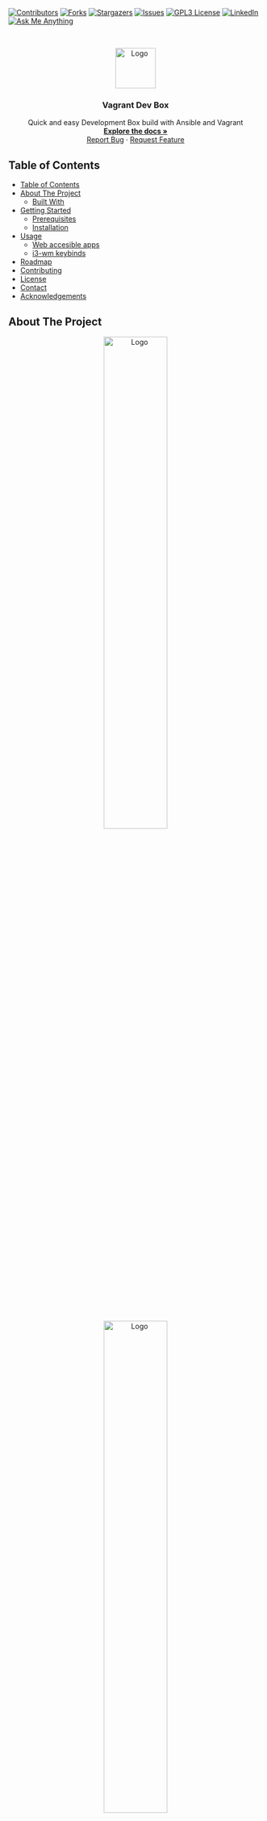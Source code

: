 [![Contributors][contributors-shield]][contributors-url]
[![Forks][forks-shield]][forks-url]
[![Stargazers][stars-shield]][stars-url]
[![Issues][issues-shield]][issues-url]
[![GPL3 License][license-shield]][license-url]
[![LinkedIn][linkedin-shield]][linkedin-url]
[![Ask Me Anything][ask-me-anything]][personal-page]


<!-- PROJECT LOGO -->
<br />
<p align="center">
  <a href="https://github.com/stiliajohny/Vagrant-Dev-Box">
    <img src="https://github.com/stiliajohny/Vagrant-Dev-Box/raw/main/.assets/logo.png" alt="Logo" width="80" height="80">
  </a>

  <h3 align="center">Vagrant Dev Box</h3>

  <p align="center">
    Quick and easy Development Box build with Ansible and Vagrant
    <br />
    <a href="./README.md"><strong>Explore the docs »</strong></a>
    <br />
    <a href="https://github.com/stiliajohny/Vagrant-Dev-Box/issues/new?labels=i%3A+bug&template=1-bug-report.md">Report Bug</a>
    ·
    <a href="https://github.com/stiliajohny/Vagrant-Dev-Box/issues/new?labels=i%3A+enhancement&template=2-feature-request.md">Request Feature</a>
  </p>
</p>

<!-- TABLE OF CONTENTS -->

## Table of Contents

- [Table of Contents](#table-of-contents)
- [About The Project](#about-the-project)
  - [Built With](#built-with)
- [Getting Started](#getting-started)
  - [Prerequisites](#prerequisites)
  - [Installation](#installation)
- [Usage](#usage)
  - [Web accesible apps](#web-accesible-apps)
  - [i3-wm keybinds](#i3-wm-keybinds)
- [Roadmap](#roadmap)
- [Contributing](#contributing)
- [License](#license)
- [Contact](#contact)
- [Acknowledgements](#acknowledgements)

<!-- ABOUT THE PROJECT -->

## About The Project

<p align="center">
  <a href="https://github.com/stiliajohny/Vagrant-Dev-Box">
    <img src="https://github.com/stiliajohny/vagrant-dev-box/raw/main/.assets/screenshot0.png" alt="Logo" width="50%" height="50%">
    <img src="https://github.com/stiliajohny/vagrant-dev-box/raw/main/.assets/screenshot1.png" alt="Logo" width="50%" height="50%">
    <img src="https://github.com/stiliajohny/vagrant-dev-box/raw/main/.assets/screenshot2.png" alt="Logo" width="50%" height="50%">
  </a>
</p>

I always wanted to have a quick way to build a VM that contains all of my favorite tools and configs.
Here is my take on a Dev Box build with Ansible and Vagrant.


Use it carefully.
### Built With

- Vagrant
- Ruby
- Ansible


---


## Getting Started



### Prerequisites

- Ansible
- Vagrant
- VirtualBox ( My preferred way for Virtualization )

### Installation

- Ansible [Official Installation guide](https://docs.ansible.com/ansible/latest/installation_guide/intro_installation.html)
- Vagrant [Official Installation guide](https://www.vagrantup.com/docs/installation)
- VirtualBox ( My preferred way for Virtualization )  [Official Installation guide](https://www.virtualbox.org/wiki/Downloads)

---

## Usage

- Git Clone the repo
- cd in the cloned repo
- Run
   -  `vagrant up` to start and provision the instance
   -  `vagrant provision` to re-provision the instance
   -  `vagrant pause` to pause the instance
   -  `vagrant resume` to resume a previously paused instance
   -  `vagrant destroy` to completely destroy the instance
   -  `vagrant ssh` to ssh in the instance
   -  `vagrant global-status` to get all the running instances ID
   -  `vagrant ssh 123abc` to ssh in the specific instance via the ID gathered earlier

### Web accesible apps
- VNC on browser ( Xorg Display ) - http://localhost:6081/vnc.html
- VNC on browser ( Virt Display ) - http://localhost:6081/vnc.html
- VSCode on browser - http://localhost:8080

### i3-wm keybinds
- <kbd>Ctrl</kbd> - Mod key
- <kbd>Ctrl</kbd>+<kbd>d</kbd> - rofi menu

---

<!-- ROADMAP -->

## Roadmap

See the [open issues](https://github.com/stiliajohny/Vagrant-Dev-Box/issues) for a list of proposed features (and known issues).

---

<!-- CONTRIBUTING -->

## Contributing

Contributions are what make the open source community such an amazing place to be learn, inspire, and create. Any contributions you make are **greatly appreciated**.

1. Fork the Project
2. Create your Feature Branch (`git checkout -b feature/AmazingFeature`)
3. Commit your Changes (`git commit -m 'Add some AmazingFeature'`)
4. Push to the Branch (`git push origin feature/AmazingFeature`)
5. Open a Pull Request

---

<!-- LICENSE -->

## License

Distributed under the GPL-3.0 License. See `LICENSE` for more information.

<!-- CONTACT -->

## Contact

Your Name - [@john_stilia](https://twitter.com/john_stilia) - stilia.johny@gmail.com

<!--
Project Link: [https://github.com/your_username/repo_name](https://github.com/your_username/repo_name)
-->

---

<!-- ACKNOWLEDGEMENTS -->

## Acknowledgements

- [GitHub Emoji Cheat Sheet](https://www.webpagefx.com/tools/emoji-cheat-sheet)
- [Img Shields](https://shields.io)
- [Choose an Open Source License](https://choosealicense.com)
- [GitHub Pages](https://pages.github.com)

<!-- MARKDOWN LINKS & IMAGES -->
<!-- https://www.markdownguide.org/basic-syntax/#reference-style-links -->

[contributors-shield]: https://img.shields.io/github/contributors/stiliajohny/Vagrant-Dev-Box.svg?style=for-the-badge
[contributors-url]: https://github.com/stiliajohny/Vagrant-Dev-Box/graphs/contributors
[forks-shield]: https://img.shields.io/github/forks/stiliajohny/Vagrant-Dev-Box.svg?style=for-the-badge
[forks-url]: https://github.com/stiliajohny/Vagrant-Dev-Box/network/members
[stars-shield]: https://img.shields.io/github/stars/stiliajohny/Vagrant-Dev-Box.svg?style=for-the-badge
[stars-url]: https://github.com/stiliajohny/Vagrant-Dev-Box/stargazers
[issues-shield]: https://img.shields.io/github/issues/stiliajohny/Vagrant-Dev-Box.svg?style=for-the-badge
[issues-url]: https://github.com/stiliajohny/Vagrant-Dev-Box/issues
[license-shield]: https://img.shields.io/github/license/stiliajohny/Vagrant-Dev-Box?style=for-the-badge
[license-url]: https://github.com/stiliajohny/Vagrant-Dev-Box/blob/master/LICENSE.txt
[linkedin-shield]: https://img.shields.io/badge/-LinkedIn-black.svg?style=for-the-badge&logo=linkedin&colorB=555
[linkedin-url]: https://linkedin.com/in/johnstilia/
[product-screenshot]: .assets/screenshot.png
[ask-me-anything]: https://img.shields.io/badge/Ask%20me-anything-1abc9c.svg?style=for-the-badge
[personal-page]: https://github.com/stiliajohny
